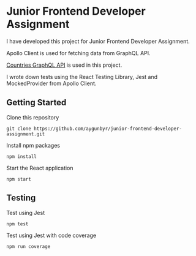# Junior Frontend Developer Assignment

I have developed this project for Junior Frontend Developer Assignment.

Apollo Client is used for fetching data from GraphQL API.

[Countries GraphQL API](https://countries.trevorblades.com/graphql) is used in this project.

I wrote down tests using the React Testing Library, Jest and MockedProvider from Apollo Client.

## Getting Started

Clone this repository

```
git clone https://github.com/aygunbyr/junior-frontend-developer-assignment.git
```

Install npm packages

```
npm install
```

Start the React application

```
npm start
```

## Testing

Test using Jest

```
npm test
```

Test using Jest with code coverage

```
npm run coverage
```
